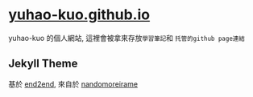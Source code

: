 # [yuhao-kuo.github.io](https://yuhao-kuo.github.io)
yuhao-kuo 的個人網站, 這裡會被拿來存放`學習筆記`和 `托管的github page連結`

## Jekyll Theme ##
基於 [end2end](https://github.com/nandomoreirame/end2end), 來自於 [nandomoreirame](https://github.com/nandomoreirame)

